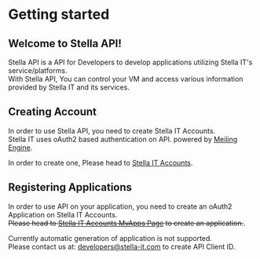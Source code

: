 # Getting started

## Welcome to Stella API!
Stella API is a API for Developers to develop applications utilizing Stella IT's service/platforms.  
With Stella API, You can control your VM and access various information provided by Stella IT and its services.

## Creating Account
In order to use Stella API, you need to create Stella IT Accounts.  
Stella IT uses oAuth2 based authentication on API. powered by [Meiling Engine](https://github.com/meiling-gatekeeper/meiling).  
  
In order to create one, Please head to [Stella IT Accounts](https://accounts.stella-it.com).  

## Registering Applications
In order to use API on your application, you need to create an oAuth2 Application on Stella IT Accounts.  
~~Please head to [Stella IT Accounts MyApps Page](https://accounts.stella-it.com/myApps) to create an application.~~.  
  
Currently automatic generation of application is not supported.  
Please contact us at: [developers@stella-it.com](mailto:developers@stella-it.com) to create API Client ID.  


